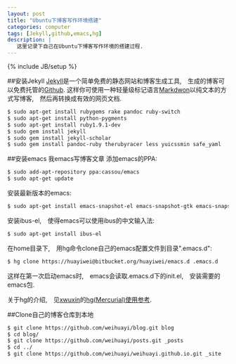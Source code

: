 ```yaml
---
layout: post
title: "Ubuntu下博客写作环境搭建"
categories: computer
tags: [Jekyll,github,emacs,hg]
description: |
   这里记录下自己在Ubuntu下博客写作环境的搭建过程.
---
```

{% include JB/setup %}


##安装Jekyll
[Jekyll](http://jekyllrb.com/)是一个简单免费的静态网站和博客生成工具,　生成的博客可以免费托管的[Github](https://github.com). 这样你可使用一种轻量级标记语言[Markdwon](http://zh.wikipedia.org/wiki/Markdown)以纯文本的方式写博客,　然后再转换成有效的网页文档.　

```bash
$ sudo apt-get install rubygems rake pandoc ruby-switch
$ sudo apt-get install python-pygments
$ sudo apt-get install ruby1.9.1-dev
$ sudo gem install jekyll
$ sudo gem install jekyll-scholar
$ sudo gem install pandoc-ruby therubyracer less yuicssmin safe_yaml
```

##安装emacs
我emacs写博客文章
添加emacs的PPA:

```bash
$ sudo add-apt-repository ppa:cassou/emacs
$ sudo apt-get update
```

安装最新版本的emacs:

```bash
$ sudo apt-get install emacs-snapshot-el emacs-snapshot-gtk emacs-snapshot
```

安装ibus-el,　使得emacs可以使用ibus的中文输入法:

```bash
$ sudo apt-get install ibus-el
```

在home目录下,　用hg命令clone自己的emacs配置文件到目录".emacs.d":

```bash
$ hg clone https://huayiwei@bitbucket.org/huayiwei/emacs.d .emacs.d
```

这样在第一次启动emacs时,　emacs会读取.emacs.d下的init.el,　安装需要的emacs包.

关于hg的介绍,　见[xwuxin](http://www.xwuxin.com/)的[hg(Mercurial)使用参考](http://www.xwuxin.com/?p=1179).

##Clone自己的博客仓库到本地

```bash
$ git clone https://github.com/weihuayi/blog.git blog
$ cd blog/
$ git clone https://github.com/weihuayi/posts.git _posts
$ cd ../
$ git clone https://github.com/weihuayi/weihuayi.github.io.git _site
```

